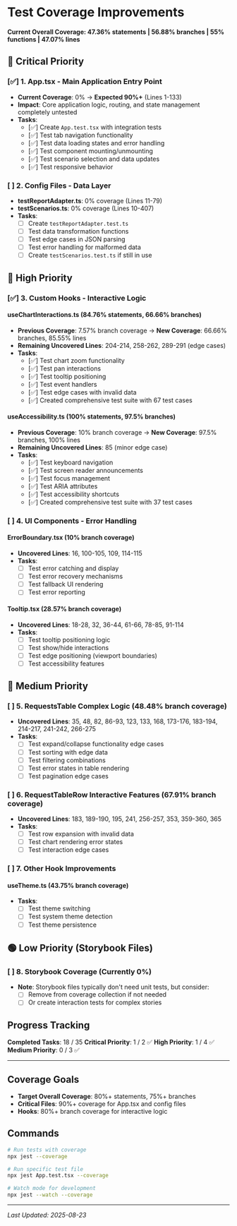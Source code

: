 # Test Coverage Improvements

**Current Overall Coverage: 47.36% statements | 56.88% branches | 55% functions | 47.07% lines**

## 🚨 Critical Priority

### [✅] 1. App.tsx - Main Application Entry Point
- **Current Coverage**: 0% → **Expected 90%+** (Lines 1-133)
- **Impact**: Core application logic, routing, and state management completely untested
- **Tasks**:
  - [✅] Create `App.test.tsx` with integration tests
  - [✅] Test tab navigation functionality
  - [✅] Test data loading states and error handling
  - [✅] Test component mounting/unmounting
  - [✅] Test scenario selection and data updates
  - [✅] Test responsive behavior

### [ ] 2. Config Files - Data Layer
- **testReportAdapter.ts**: 0% coverage (Lines 11-79)
- **testScenarios.ts**: 0% coverage (Lines 10-407)
- **Tasks**:
  - [ ] Create `testReportAdapter.test.ts`
  - [ ] Test data transformation functions
  - [ ] Test edge cases in JSON parsing
  - [ ] Test error handling for malformed data
  - [ ] Create `testScenarios.test.ts` if still in use

## 🔶 High Priority

### [✅] 3. Custom Hooks - Interactive Logic
#### useChartInteractions.ts (84.76% statements, 66.66% branches)
- **Previous Coverage**: 7.57% branch coverage → **New Coverage**: 66.66% branches, 85.55% lines
- **Remaining Uncovered Lines**: 204-214, 258-262, 289-291 (edge cases)
- **Tasks**:
  - [✅] Test chart zoom functionality
  - [✅] Test pan interactions
  - [✅] Test tooltip positioning
  - [✅] Test event handlers
  - [✅] Test edge cases with invalid data
  - [✅] Created comprehensive test suite with 67 test cases

#### useAccessibility.ts (100% statements, 97.5% branches)
- **Previous Coverage**: 10% branch coverage → **New Coverage**: 97.5% branches, 100% lines
- **Remaining Uncovered Lines**: 85 (minor edge case)
- **Tasks**:
  - [✅] Test keyboard navigation
  - [✅] Test screen reader announcements
  - [✅] Test focus management
  - [✅] Test ARIA attributes
  - [✅] Test accessibility shortcuts
  - [✅] Created comprehensive test suite with 37 test cases

### [ ] 4. UI Components - Error Handling
#### ErrorBoundary.tsx (10% branch coverage)
- **Uncovered Lines**: 16, 100-105, 109, 114-115
- **Tasks**:
  - [ ] Test error catching and display
  - [ ] Test error recovery mechanisms
  - [ ] Test fallback UI rendering
  - [ ] Test error reporting

#### Tooltip.tsx (28.57% branch coverage)
- **Uncovered Lines**: 18-28, 32, 36-44, 61-66, 78-85, 91-114
- **Tasks**:
  - [ ] Test tooltip positioning logic
  - [ ] Test show/hide interactions
  - [ ] Test edge positioning (viewport boundaries)
  - [ ] Test accessibility features

## 🔵 Medium Priority

### [ ] 5. RequestsTable Complex Logic (48.48% branch coverage)
- **Uncovered Lines**: 35, 48, 82, 86-93, 123, 133, 168, 173-176, 183-194, 214-217, 241-242, 266-275
- **Tasks**:
  - [ ] Test expand/collapse functionality edge cases
  - [ ] Test sorting with edge data
  - [ ] Test filtering combinations
  - [ ] Test error states in table rendering
  - [ ] Test pagination edge cases

### [ ] 6. RequestTableRow Interactive Features (67.91% branch coverage)
- **Uncovered Lines**: 183, 189-190, 195, 241, 256-257, 353, 359-360, 365
- **Tasks**:
  - [ ] Test row expansion with invalid data
  - [ ] Test chart rendering error states
  - [ ] Test interaction edge cases

### [ ] 7. Other Hook Improvements
#### useTheme.ts (43.75% branch coverage)
- **Tasks**:
  - [ ] Test theme switching
  - [ ] Test system theme detection
  - [ ] Test theme persistence

## 🟢 Low Priority (Storybook Files)

### [ ] 8. Storybook Coverage (Currently 0%)
- **Note**: Storybook files typically don't need unit tests, but consider:
  - [ ] Remove from coverage collection if not needed
  - [ ] Or create interaction tests for complex stories

## Progress Tracking

**Completed Tasks**: 18 / 35
**Critical Priority**: 1 / 2 ✅
**High Priority**: 1 / 4 ✅  
**Medium Priority**: 0 / 3 ✅

---

## Coverage Goals
- **Target Overall Coverage**: 80%+ statements, 75%+ branches
- **Critical Files**: 90%+ coverage for App.tsx and config files
- **Hooks**: 80%+ branch coverage for interactive logic

## Commands
```bash
# Run tests with coverage
npx jest --coverage

# Run specific test file
npx jest App.test.tsx --coverage

# Watch mode for development
npx jest --watch --coverage
```

---
*Last Updated: 2025-08-23*
